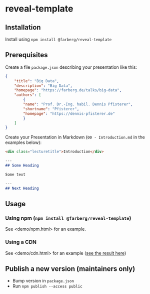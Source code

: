 # reveal-template

## Installation

Install using `npm install @farberg/reveal-template`

## Prerequisites

Create a file `package.json` describing your presentation like this:

```json
{
	"title": "Big Data",
	"description": "Big Data",
	"homepage": "https://farberg.de/talks/big-data",
	"authors": [
		{
		"name": "Prof. Dr.-Ing. habil. Dennis Pfisterer",
		"shortname": "Pfisterer",
		"homepage": "https://dennis-pfisterer.de"
		}
	]
}
```

Create your Presentation in Markdown (`00 - Introduction.md` in the examples below):

```markdown
<div class="lecturetitle">Introduction</div>

---
## Some Heading

Some text

---
## Next Heading
```

## Usage

### Using npm (`npm install @farberg/reveal-template`)

See <demo/npm.html> for an example.

### Using a CDN

See <demo/cdn.html> for an example ([see the result here](https://htmlpreview.github.io/?https://github.com/pfisterer/reveal-template/demo/cdn.html))

## Publish a new version (maintainers only)

- Bump version in `package.json`
- Run `npm publish --access public`